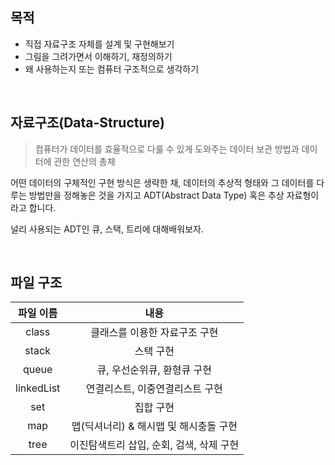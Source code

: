 ## 목적

- 직접 자료구조 자체를 설계 및 구현해보기
- 그림을 그려가면서 이해하기, 재정의하기
- 왜 사용하는지 또는 컴퓨터 구조적으로 생각하기

<br>

## 자료구조(Data-Structure)

> 컴퓨터가 데이터를 효율적으로 다룰 수 있게 도와주는 데이터 보관 방법과 데이터에 관한 연산의 총체

어떤 데이터의 구체적인 구현 방식은 생략한 채, 데이터의 추상적 형태와 그 데이터를 다루는 방법만을 정해놓은 것을 가지고 ADT(Abstract Data Type) 혹은 추상 자료형이라고 합니다.

널리 사용되는 ADT인 큐, 스택, 트리에 대해배워보자.

<br>

## 파일 구조

| 파일 이름  |                   내용                   |
| :--------: | :--------------------------------------: |
|   class    |      클래스를 이용한 자료구조 구현       |
|   stack    |                스택 구현                 |
|   queue    |       큐, 우선순위큐, 환형큐 구현        |
| linkedList |     연결리스트, 이중연결리스트 구현      |
|    set     |                집합 구현                 |
|    map     |  맵(딕셔너리) & 해시맵 및 해시충돌 구현  |
|    tree    | 이진탐색트리 삽입, 순회, 검색, 삭제 구현 |

<br>
